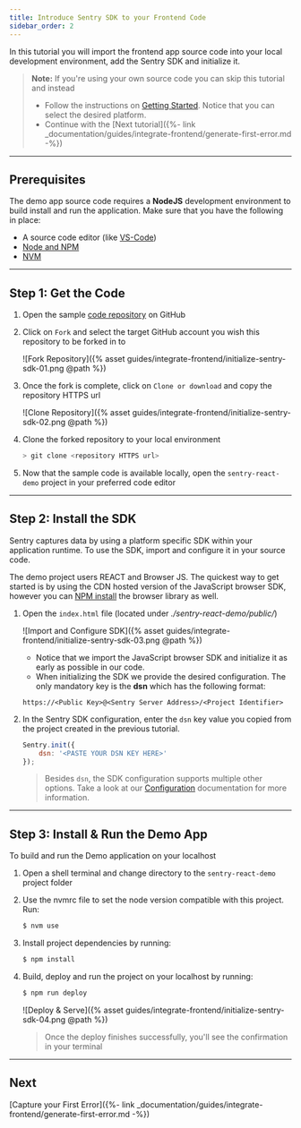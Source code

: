 ```yaml
---
title: Introduce Sentry SDK to your Frontend Code
sidebar_order: 2
---
```


In this tutorial you will import the frontend app source code into your local development environment, add the Sentry SDK and initialize it. 

> **Note:** If you're using your own source code you can skip this tutorial and instead 
> - Follow the instructions on [Getting Started](https://docs.sentry.io/error-reporting/quickstart/?platform=browser). Notice that you can select the desired platform. 
> - Continue with the [Next tutorial]({%- link _documentation/guides/integrate-frontend/generate-first-error.md -%})

***
## Prerequisites
The demo app source code requires a **NodeJS** development environment to build install and run the application. Make sure that you have the following in place:
- A source code editor (like [VS-Code](https://code.visualstudio.com))
- [Node and NPM](https://nodejs.org/en/)
- [NVM](https://github.com/nvm-sh/nvm) 

***

## Step 1: Get the Code
1. Open the sample [code repository](https://github.com/idosun/sentry-react-demo) on GitHub

2. Click on `Fork` and select the target GitHub account you wish this repository to be forked in to

    ![Fork Repository]({% asset guides/integrate-frontend/initialize-sentry-sdk-01.png @path %})
    

3. Once the fork is complete, click on `Clone or download` and copy the repository HTTPS url

    ![Clone Repository]({% asset guides/integrate-frontend/initialize-sentry-sdk-02.png @path %})

4. Clone the forked repository to your local environment

    ```bash
    > git clone <repository HTTPS url>
    ```

5. Now that the sample code is available locally, open the `sentry-react-demo` project in your preferred code editor

***

## Step 2: Install the SDK

Sentry captures data by using a platform specific SDK within your application runtime. To use the SDK, import and configure it in your source code.

The demo project users REACT and Browser JS. The quickest way to get started is by using the CDN hosted version of the JavaScript browser SDK, however you can [NPM install](https://docs.sentry.io/error-reporting/quickstart/?platform=browsernpm) the browser library as well.

1. Open the `index.html` file (located under _./sentry-react-demo/public/_)

    ![Import and Configure SDK]({% asset guides/integrate-frontend/initialize-sentry-sdk-03.png @path %})
    
    * Notice that we import the JavaScript browser SDK and initialize it as early as possible in our code.
    * When initializing the SDK we provide the desired configuration. The only mandatory key is the **dsn**  which has the following format: 
    ```
    https://<Public Key>@<Sentry Server Address>/<Project Identifier>
    ```


2. In the Sentry SDK configuration, enter the `dsn` key value you copied from the project created in the previous tutorial. 

    ```javascript
    Sentry.init({
        dsn: '<PASTE YOUR DSN KEY HERE>'
    });
    ```
    > Besides `dsn`, the SDK configuration supports multiple other options. Take a look at our [Configuration](https://docs.sentry.io/error-reporting/configuration) documentation for more information. 

***

## Step 3: Install & Run the Demo App

To build and run the Demo application on your localhost

1. Open a shell terminal and change directory to the `sentry-react-demo` project folder 

2. Use the nvmrc file to set the node version compatible with this project. Run: 
     ```bash
    $ nvm use
    ```
3. Install project dependencies by running:
     ```bash
    $ npm install
    ```
4. Build, deploy and run the project on your localhost by running:
     ```bash
    $ npm run deploy
    ```

    
    ![Deploy & Serve]({% asset guides/integrate-frontend/initialize-sentry-sdk-04.png @path %})
    > Once the deploy finishes successfully, you'll see the confirmation in your terminal 

***

## Next 

[Capture your First Error]({%- link _documentation/guides/integrate-frontend/generate-first-error.md -%})
